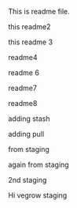 This is readme file.

this readme2

this readme 3

readme4

readme 6

readme7

readme8

adding stash

adding pull

from staging

again from staging

2nd staging

Hi vegrow staging
